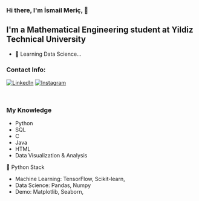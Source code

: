 ### Hi there, I'm İsmail Meriç, 👋

## I'm a Mathematical Engineering student at Yildiz Technical University

- 🌱 Learning Data Science...

### Contact Info:

<a href="https://www.linkedin.com/in/ismail-gulbay-990449b6/" target="_blank"><img alt="LinkedIn" src="https://img.shields.io/badge/linkedin-%230077B5.svg?&style=for-the-badge&logo=linkedin&logoColor=white" /></a>
<a href="https://www.instagram.com/ismail_gulbay/" target="_blank"><img alt="Instagram" src="https://img.shields.io/badge/instagram-%230077B5.svg?&style=for-the-badge&logo=instagram&logoColor=red" /></a>
  
<br />

### My Knowledge
- Python 
- SQL
- C 
- Java
- HTML 
- Data Visualization & Analysis

🐍 Python Stack
- Machine Learning: TensorFlow, Scikit-learn,
- Data Science: Pandas, Numpy
- Demo: Matplotlib, Seaborn,

